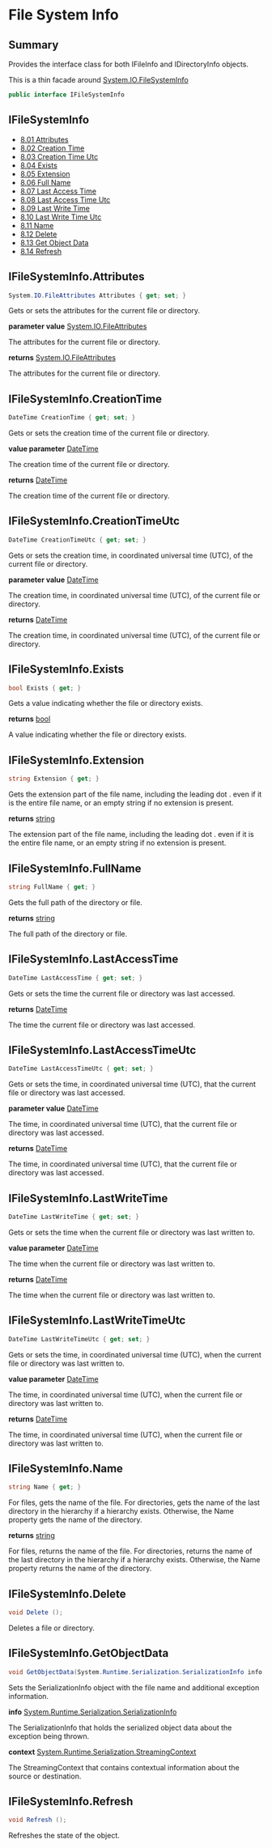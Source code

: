 ﻿# File System Info

## Summary

Provides the interface class for both IFileInfo and IDirectoryInfo objects.

This is a thin facade around [System.IO.FileSystemInfo](https://docs.microsoft.com/en-us/dotnet/api/system.io.filesysteminfo?view=net-6.0)

```csharp
public interface IFileSystemInfo
```

## IFileSystemInfo

- [8.01 Attributes](#user-content-ifilesysteminfoattributes)
- [8.02 Creation Time](#user-content-ifilesysteminfocreationtime)
- [8.03 Creation Time Utc](#user-content-ifilesysteminfocreationtimeutc)
- [8.04 Exists](#user-content-ifilesysteminfoexists)
- [8.05 Extension](#user-content-ifilesysteminfoextension)
- [8.06 Full Name](#user-content-ifilesysteminfofullname)
- [8.07 Last Access Time](#user-content-ifilesysteminfolastaccesstime)
- [8.08 Last Access Time Utc](#user-content-ifilesysteminfolastaccesstimeutc)
- [8.09 Last Write Time](#user-content-ifilesysteminfolastwritetime)
- [8.10 Last Write Time Utc](#user-content-ifilesysteminfolastwritetimeutc)
- [8.11 Name](#user-content-ifilesysteminfoname)
- [8.12 Delete](#user-content-ifilesysteminfodelete)
- [8.13 Get Object Data](#user-content-ifilesysteminfogetobjectdata)
- [8.14 Refresh](#user-content-ifilesysteminforefresh)

## IFileSystemInfo.Attributes

```csharp
System.IO.FileAttributes Attributes { get; set; }
```

Gets or sets the attributes for the current file or directory.

**parameter value** [System.IO.FileAttributes](https://docs.microsoft.com/en-us/dotnet/api/system.io.fileattributes?view=net-6.0)

The attributes for the current file or directory.

**returns** [System.IO.FileAttributes](https://docs.microsoft.com/en-us/dotnet/api/system.io.fileattributes?view=net-6.0)

The attributes for the current file or directory.

## IFileSystemInfo.CreationTime

```csharp
DateTime CreationTime { get; set; }
```

Gets or sets the creation time of the current file or directory.

**value parameter** [DateTime](https://docs.microsoft.com/en-us/dotnet/api/system.datetime?view=net-6.0)

The creation time of the current file or directory.

**returns** [DateTime](https://docs.microsoft.com/en-us/dotnet/api/system.datetime?view=net-6.0)

The creation time of the current file or directory.

## IFileSystemInfo.CreationTimeUtc

```csharp
DateTime CreationTimeUtc { get; set; }
```

Gets or sets the creation time, in coordinated universal time (UTC), of the current file or directory.

**parameter value** [DateTime](https://docs.microsoft.com/en-us/dotnet/api/system.datetime?view=net-6.0)

The creation time, in coordinated universal time (UTC), of the current file or directory.

**returns** [DateTime](https://docs.microsoft.com/en-us/dotnet/api/system.datetime?view=net-6.0)

The creation time, in coordinated universal time (UTC), of the current file or directory.

## IFileSystemInfo.Exists

```csharp
bool Exists { get; }
```

Gets a value indicating whether the file or directory exists.

**returns** [bool](https://docs.microsoft.com/en-us/dotnet/api/system.boolean?view=net-6.0)

A value indicating whether the file or directory exists.

## IFileSystemInfo.Extension

```csharp
string Extension { get; }
```

Gets the extension part of the file name, including the leading dot . even if it is the entire file name, or an empty string if no extension is present.

**returns** [string](https://docs.microsoft.com/en-us/dotnet/api/system.string?view=net-6.0)

The extension part of the file name, including the leading dot . even if it is the entire file name, or an empty string if no extension is present.

## IFileSystemInfo.FullName

```csharp
string FullName { get; }
```

Gets the full path of the directory or file.

**returns** [string](https://docs.microsoft.com/en-us/dotnet/api/system.string?view=net-6.0)

The full path of the directory or file.

## IFileSystemInfo.LastAccessTime

```csharp
DateTime LastAccessTime { get; set; }
```

Gets or sets the time the current file or directory was last accessed.

**returns** [DateTime](https://docs.microsoft.com/en-us/dotnet/api/system.datetime?view=net-6.0)

The time the current file or directory was last accessed.

## IFileSystemInfo.LastAccessTimeUtc

```csharp
DateTime LastAccessTimeUtc { get; set; }
```

Gets or sets the time, in coordinated universal time (UTC), that the current file or directory was last accessed.

**parameter value** [DateTime](https://docs.microsoft.com/en-us/dotnet/api/system.datetime?view=net-6.0)

The time, in coordinated universal time (UTC), that the current file or directory was last accessed.

**returns** [DateTime](https://docs.microsoft.com/en-us/dotnet/api/system.datetime?view=net-6.0)

The time, in coordinated universal time (UTC), that the current file or directory was last accessed.

## IFileSystemInfo.LastWriteTime

```csharp
DateTime LastWriteTime { get; set; }
```

Gets or sets the time when the current file or directory was last written to.

**value parameter** [DateTime](https://docs.microsoft.com/en-us/dotnet/api/system.datetime?view=net-6.0)

The time when the current file or directory was last written to.

**returns** [DateTime](https://docs.microsoft.com/en-us/dotnet/api/system.datetime?view=net-6.0)

The time when the current file or directory was last written to.

## IFileSystemInfo.LastWriteTimeUtc

```csharp
DateTime LastWriteTimeUtc { get; set; }
```

Gets or sets the time, in coordinated universal time (UTC), when the current file or directory was last written to.

**value parameter** [DateTime](https://docs.microsoft.com/en-us/dotnet/api/system.datetime?view=net-6.0)

The time, in coordinated universal time (UTC), when the current file or directory was last written to.

**returns** [DateTime](https://docs.microsoft.com/en-us/dotnet/api/system.datetime?view=net-6.0)

The time, in coordinated universal time (UTC), when the current file or directory was last written to.

## IFileSystemInfo.Name
```csharp
string Name { get; }
```

For files, gets the name of the file. For directories, gets the name of the last directory in the hierarchy if a hierarchy exists. Otherwise, the Name property gets the name of the directory.

**returns** [string](https://docs.microsoft.com/en-us/dotnet/api/system.string?view=net-6.0)

For files, returns the name of the file. For directories, returns the name of the last directory in the hierarchy if a hierarchy exists. Otherwise, the Name property returns the name of the directory.

## IFileSystemInfo.Delete

```csharp
void Delete ();
```

Deletes a file or directory.

## IFileSystemInfo.GetObjectData

```csharp
void GetObjectData(System.Runtime.Serialization.SerializationInfo info, System.Runtime.Serialization.StreamingContext context);
```

Sets the SerializationInfo object with the file name and additional exception information.

**info** [System.Runtime.Serialization.SerializationInfo](https://docs.microsoft.com/en-us/dotnet/api/system.runtime.serialization.serializationinfo?view=net-6.0)

The SerializationInfo that holds the serialized object data about the exception being thrown.

**context** [System.Runtime.Serialization.StreamingContext](https://docs.microsoft.com/en-us/dotnet/api/system.runtime.serialization.streamingcontext?view=net-6.0)

The StreamingContext that contains contextual information about the source or destination.

## IFileSystemInfo.Refresh

```csharp
void Refresh ();
```

Refreshes the state of the object.